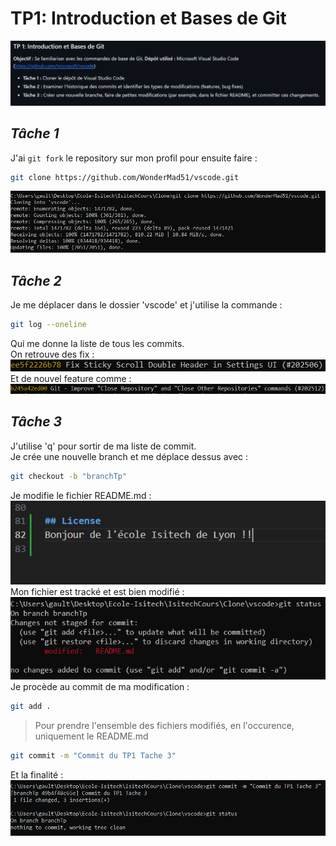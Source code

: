 # **TP1: Introduction et Bases de Git**
![Alt text](/img/tp1.png)

## ***Tâche 1***
J'ai `git fork` le repository sur mon profil pour ensuite faire :
```sh
git clone https://github.com/WonderMad51/vscode.git
```  
![Alt text](/img/Tp1Tache1.png)

## ***Tâche 2***
Je me déplacer dans le dossier 'vscode' et j'utilise la commande :
```sh
git log --oneline
```  
Qui me donne la liste de tous les commits.<br>
On   retrouve des fix :
![Alt text](/img/Tp1Tache2.png)
Et de nouvel feature comme :
![Alt text](/img/Tp1Tache22.png)

## ***Tâche 3***
J'utilise 'q' pour sortir de ma liste de commit.<br>
Je crée une nouvelle branch et me déplace dessus avec :
```sh
git checkout -b "branchTp"
```  
Je modifie le fichier README.md :<br>
![Alt text](/img/Tp1Tache3.png)<br>
Mon fichier est tracké et est bien modifié :<br>
![Alt text](/img/Tp1Tache32.png)<br>
Je procède au commit de ma modification :<br>
```sh
git add .
```
>Pour prendre l'ensemble des fichiers modifiés, en l'occurence, uniquement le README.md
```sh
git commit -m "Commit du TP1 Tache 3"
```
Et la finalité :<br>
![Alt text](/img/Tp1Tache33.png)